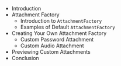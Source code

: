 - Introduction 
- Attachment Factory
  - Introduction to `AttachmentFactory`
  - Examples of Default `AttachmentFactory`
- Creating Your Own Attachment Factory
  - Custom Password Attachment
  - Custom Audio Attachment
- Previewing Custom Attachments
- Conclusion
